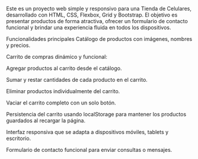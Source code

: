Este es un proyecto web simple y responsivo para una Tienda de Celulares, desarrollado con HTML, CSS, Flexbox, Grid y Bootstrap. El objetivo es presentar productos de forma atractiva, ofrecer un formulario de contacto funcional y brindar una experiencia fluida en todos los dispositivos.

Funcionalidades principales
Catálogo de productos con imágenes, nombres y precios.

Carrito de compras dinámico y funcional:

Agregar productos al carrito desde el catálogo.

Sumar y restar cantidades de cada producto en el carrito.

Eliminar productos individualmente del carrito.

Vaciar el carrito completo con un solo botón.

Persistencia del carrito usando localStorage para mantener los productos guardados al recargar la página.

Interfaz responsiva que se adapta a dispositivos móviles, tablets y escritorio.

Formulario de contacto funcional para enviar consultas o mensajes.
